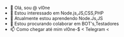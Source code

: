 - 👋 Olá, sou @ vl0ne
- 👀 Estou interessado em Node.js,JS,CSS,PHP
- 🌱 Atualmente estou aprendendo Node.Js,JS
- 💞️ Estou procurando colaborar em BOT's,Testadores
- 📫 Como chegar até mim vl0ne-$ < Telegram < 

<!---
vl0ne/vl0ne is a ✨ special ✨ repository because its `README.md` (this file) appears on your GitHub profile.
You can click the Preview link to take a look at your changes.
--->
